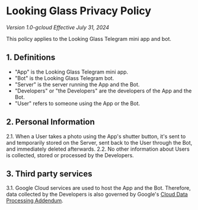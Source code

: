 # Looking Glass Privacy Policy

_Version 1.0-gcloud_
_Effective July 31, 2024_

This policy applies to the Looking Glass Telegram mini app and bot.

## 1. Definitions

- "App" is the Looking Glass Telegram mini app.
- "Bot" is the Looking Glass Telegram bot.
- "Server" is the server running the App and the Bot.
- "Developers" or "the Developers" are the developers of the App and the Bot.
- "User" refers to someone using the App or the Bot.

## 2. Personal Information

2.1. When a User takes a photo using the App's shutter button, it's sent to and temporarily stored on the Server, sent back to the User through the Bot, and immediately deleted afterwards.
2.2. No other information about Users is collected, stored or processed by the Developers.

## 3. Third party services

3.1. Google Cloud services are used to host the App and the Bot. Therefore, data collected by the Developers is also governed by Google's [Cloud Data Processing Addendum](https://cloud.google.com/terms/data-processing-addendum).
